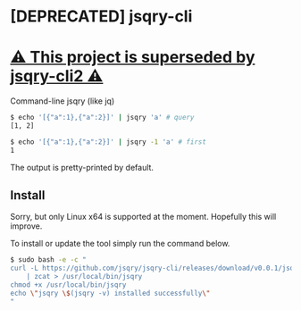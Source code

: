 # [DEPRECATED] jsqry-cli

# <u>⚠️ This project is superseded by [jsqry-cli2](https://github.com/jsqry/jsqry-cli2) ⚠️
</u>

Command-line jsqry (like jq)

```bash
$ echo '[{"a":1},{"a":2}]' | jsqry 'a' # query
[1, 2]

$ echo '[{"a":1},{"a":2}]' | jsqry -1 'a' # first
1
```

The output is pretty-printed by default.

## Install

Sorry, but only Linux x64 is supported at the moment. Hopefully this will improve.

To install or update the tool simply run the command below.

```bash
$ sudo bash -e -c "
curl -L https://github.com/jsqry/jsqry-cli/releases/download/v0.0.1/jsqry-linux-amd64.gz \
    | zcat > /usr/local/bin/jsqry
chmod +x /usr/local/bin/jsqry
echo \"jsqry \$(jsqry -v) installed successfully\" 
"
```